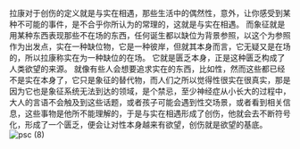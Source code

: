 拉康对于创伤的定义就是与实在相遇，那些生活中的偶然性，意外，让你感受到某种不可能的事件，是不合乎你所认为的常理的，这就是与实在相遇。
而象征就是用某种东西表现那些不在场的东西，任何诞生都以缺位为背景参照，以这个为参照作为出发点，实在一种缺位物，它是一种彼岸，但就其本身而言，它无疑又是在场的，所以拉康称实在为一种缺位的在场。
它就是匮乏本身，正是这种匮乏构成了人类欲望的来源。
就像有些人会想要追求实在的东西，比如性，然而这些都已经不是实在本身了，它只是象征的替代物，而人们之所以觉得性很实在很真实，那是因为它也是象征系统无法到达的领域，是个禁忌，至少神经症从小长大的过程中，大人的言语不会触及到这些话题，或者孩子可能会遇到性交场景，或者看到相关信息，这些事物是他所不能理解的，于是与实在相遇形成了创伤，他就会去不断符号化，形成了一个匮乏，便会让对性本身越来有欲望，创伤就是欲望的基底。
![psc (8)](https://github.com/zureealLV/zureealLV.github.io/assets/173482772/fe2c7294-4b61-4cf6-a041-c8bf7fb6fcf3)
